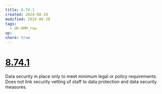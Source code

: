 ```yaml
---
title: 8.74.1
created: 2024-08-28
modified: 2024-08-28
tags:
  - UK-DMM_row
up: 
share: true
---
```

# [8.74.1](8.74.1.md)

Data security in place only to meet minimum legal or policy requirements. Does not link security vetting of staff to data protection and data security measures.
